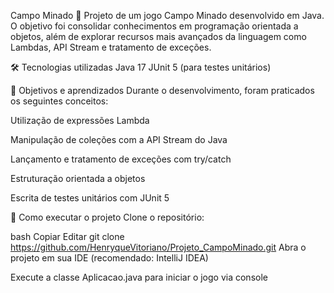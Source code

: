 Campo Minado 🧨
Projeto de um jogo Campo Minado desenvolvido em Java. O objetivo foi consolidar conhecimentos em programação orientada a objetos, além de explorar recursos mais avançados da linguagem como Lambdas, API Stream e tratamento de exceções.

🛠 Tecnologias utilizadas
Java 17
JUnit 5 (para testes unitários)

🎯 Objetivos e aprendizados
Durante o desenvolvimento, foram praticados os seguintes conceitos:

Utilização de expressões Lambda

Manipulação de coleções com a API Stream do Java

Lançamento e tratamento de exceções com try/catch

Estruturação orientada a objetos

Escrita de testes unitários com JUnit 5

🚀 Como executar o projeto
Clone o repositório:

bash
Copiar
Editar
git clone https://github.com/HenryqueVitoriano/Projeto_CampoMinado.git
Abra o projeto em sua IDE (recomendado: IntelliJ IDEA)

Execute a classe Aplicacao.java para iniciar o jogo via console
